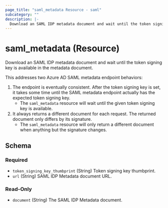 ```yaml
---
page_title: "saml_metadata Resource - saml"
subcategory: ""
description: |-
  Download an SAML IDP metadata document and wait until the token signing key is available in the metadata document.
---
```


# saml_metadata (Resource)

Download an SAML IDP metadata document and wait until the token signing key is available in the metadata document.

This addresses two Azure AD SAML metadata endpoint behaviors:

1. The endpoint is eventually consistent. After the token signing key is set, it takes some time until the SAML metadata endpoint actually has the expected token signing key.
    * The `saml_metadata` resource will wait until the given token signing key is available.
2. It always returns a different document for each request. The returned document only differs by its signature.
    * The `saml_metadata` resource will only return a different document when anything but the signature changes.

## Schema

### Required

- `token_signing_key_thumbprint` (String) Token signing key thumbprint.
- `url` (String) SAML IDP Metadata document URL.

### Read-Only

- `document` (String) The SAML IDP Metadata document.

